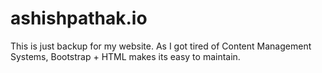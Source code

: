 # ashishpathak.io

This is just backup for my website. As I got tired of Content Management Systems, Bootstrap + HTML makes its easy to maintain. 
